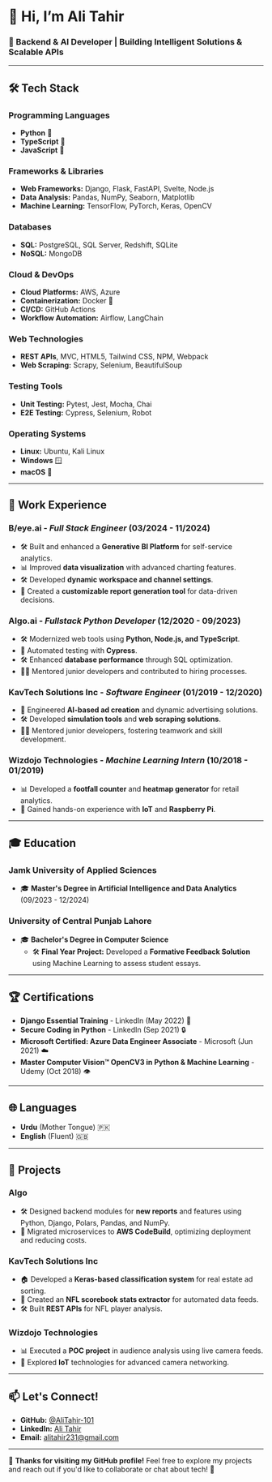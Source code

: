 # 👋 Hi, I’m Ali Tahir

### 🚀 Backend & AI Developer | Building Intelligent Solutions & Scalable APIs

---

## 🛠️ **Tech Stack**

### **Programming Languages**
- **Python** 🐍
- **TypeScript** 📘
- **JavaScript** 📜

### **Frameworks & Libraries**
- **Web Frameworks:** Django, Flask, FastAPI, Svelte, Node.js
- **Data Analysis:** Pandas, NumPy, Seaborn, Matplotlib
- **Machine Learning:** TensorFlow, PyTorch, Keras, OpenCV

### **Databases**
- **SQL:** PostgreSQL, SQL Server, Redshift, SQLite
- **NoSQL:** MongoDB

### **Cloud & DevOps**
- **Cloud Platforms:** AWS, Azure
- **Containerization:** Docker 🐳
- **CI/CD:** GitHub Actions
- **Workflow Automation:** Airflow, LangChain

### **Web Technologies**
- **REST APIs**, MVC, HTML5, Tailwind CSS, NPM, Webpack
- **Web Scraping:** Scrapy, Selenium, BeautifulSoup

### **Testing Tools**
- **Unit Testing:** Pytest, Jest, Mocha, Chai
- **E2E Testing:** Cypress, Selenium, Robot

### **Operating Systems**
- **Linux:** Ubuntu, Kali Linux
- **Windows** 🪟
- **macOS** 🍏

---

## 💼 **Work Experience**

### **B/eye.ai** - *Full Stack Engineer* (03/2024 - 11/2024)
- 🛠️ Built and enhanced a **Generative BI Platform** for self-service analytics.
- 📊 Improved **data visualization** with advanced charting features.
- 🛠️ Developed **dynamic workspace and channel settings**.
- 🚀 Created a **customizable report generation tool** for data-driven decisions.

### **Algo.ai** - *Fullstack Python Developer* (12/2020 - 09/2023)
- 🛠️ Modernized web tools using **Python, Node.js, and TypeScript**.
- 🧪 Automated testing with **Cypress**.
- 🛠️ Enhanced **database performance** through SQL optimization.
- 🧑‍🏫 Mentored junior developers and contributed to hiring processes.

### **KavTech Solutions Inc** - *Software Engineer* (01/2019 - 12/2020)
- 🤖 Engineered **AI-based ad creation** and dynamic advertising solutions.
- 🛠️ Developed **simulation tools** and **web scraping solutions**.
- 🧑‍🏫 Mentored junior developers, fostering teamwork and skill development.

### **Wizdojo Technologies** - *Machine Learning Intern* (10/2018 - 01/2019)
- 📊 Developed a **footfall counter** and **heatmap generator** for retail analytics.
- 🤖 Gained hands-on experience with **IoT** and **Raspberry Pi**.

---

## 🎓 **Education**

### **Jamk University of Applied Sciences**
- 🎓 **Master's Degree in Artificial Intelligence and Data Analytics** (09/2023 - 12/2024)

### **University of Central Punjab Lahore**
- 🎓 **Bachelor's Degree in Computer Science**  
  - 🛠️ **Final Year Project:** Developed a **Formative Feedback Solution** using Machine Learning to assess student essays.

---

## 🏆 **Certifications**

- **Django Essential Training** - LinkedIn (May 2022) 🐍
- **Secure Coding in Python** - LinkedIn (Sep 2021) 🔒
- **Microsoft Certified: Azure Data Engineer Associate** - Microsoft (Jun 2021) ☁️
- **Master Computer Vision™ OpenCV3 in Python & Machine Learning** - Udemy (Oct 2018) 👁️

---

## 🌐 **Languages**

- **Urdu** (Mother Tongue) 🇵🇰
- **English** (Fluent) 🇬🇧

---

## 📂 **Projects**

### **Algo**
- 🛠️ Designed backend modules for **new reports** and features using Python, Django, Polars, Pandas, and NumPy.
- 🚀 Migrated microservices to **AWS CodeBuild**, optimizing deployment and reducing costs.

### **KavTech Solutions Inc**
- 🏠 Developed a **Keras-based classification system** for real estate ad sorting.
- 🏈 Created an **NFL scorebook stats extractor** for automated data feeds.
- 🛠️ Built **REST APIs** for NFL player analysis.

### **Wizdojo Technologies**
- 📊 Executed a **POC project** in audience analysis using live camera feeds.
- 🤖 Explored **IoT** technologies for advanced camera networking.

---

## 📫 **Let's Connect!**

- **GitHub:** [@AliTahir-101](https://github.com/AliTahir-101)
- **LinkedIn:** [Ali Tahir](https://www.linkedin.com/in/ali-tahir1010)
- **Email:** [alitahir231@gmail.com](mailto:alitahir231@gmail.com)

---

🌟 **Thanks for visiting my GitHub profile!** Feel free to explore my projects and reach out if you'd like to collaborate or chat about tech! 🚀
